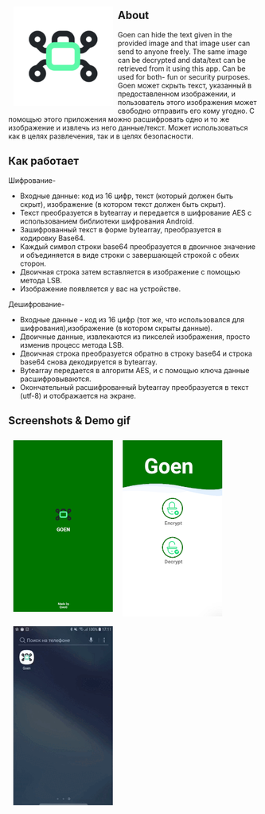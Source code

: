 
<img src="app/src/main/ic_launcher-playstore.png" align="left"
width="200" hspace="10" vspace="10">


## About

Goen can hide the text given in the provided image and that image user can send to anyone freely.
The same image can be decrypted and data/text can be retrieved from it using this app.
Can be used for both- fun or security purposes.
Goen может скрыть текст, указанный в предоставленном изображении, и пользователь этого изображения может свободно отправить его кому угодно. С помощью этого приложения можно расшифровать одно и то же изображение и извлечь из него данные/текст. Может использоваться как в целях развлечения, так и в целях безопасности.


## Как работает

Шифрование-
- Входные данные: код из 16 цифр, текст (который должен быть скрыт), изображение (в котором текст должен быть скрыт).
- Текст преобразуется в bytearray и передается в шифрование AES с использованием библиотеки шифрования Android.
- Зашифрованный текст в форме bytearray, преобразуется в кодировку Base64.
- Каждый символ строки base64 преобразуется в двоичное значение и объединяется в виде строки с завершающей строкой с обеих сторон.
- Двоичная строка затем вставляется в изображение с помощью метода LSB.
- Изображение появляется у вас на устройстве.

Дешифрование-
- Входные данные - код из 16 цифр (тот же, что использовался для шифрования),изображение (в котором скрыты данные).
- Двоичные данные, извлекаются из пикселей изображения, просто изменив процесс метода LSB.
- Двоичная строка преобразуется обратно в строку base64 и строка base64 снова декодируется в bytearray.
- Bytearray передается в алгоритм AES, и с помощью ключа данные расшифровываются.
- Окончательный расшифрованный bytearray преобразуется в текст (utf-8) и отображается на экране.

## Screenshots & Demo gif

[<img src="/screenshots/screens1.png" align="left"
width="200"
hspace="10" vspace="10">](/screenshots/screens1.png)
[<img src="/screenshots/screens2.png" align="left"
width="200"
hspace="10" vspace="10">](/screenshots/screens2.png)

[<img src="/screenshots/preview.gif" align="center"
width="200"
hspace="10" vspace="10">](/screenshots/preview.gif)



